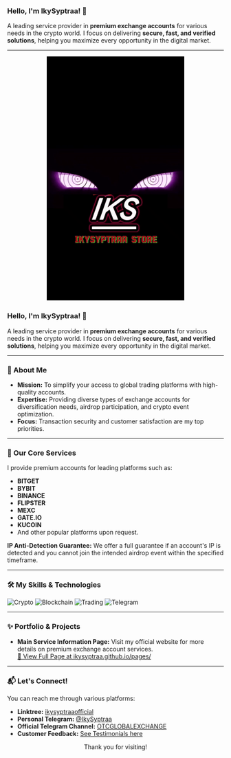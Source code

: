 ### Hello, I'm IkySyptraa! 👋

A leading service provider in **premium exchange accounts** for various needs in the crypto world. I focus on delivering **secure, fast, and verified solutions**, helping you maximize every opportunity in the digital market.

---

<p align="center">
  <img alt="Akatsuki Chibi" src="https://raw.githubusercontent.com/IkySyptraa/IkySyptraa/main/assets/akatsuki_chibi.gif" />
</p>

### Hello, I'm IkySyptraa! 👋

A leading service provider in **premium exchange accounts** for various needs in the crypto world. I focus on delivering **secure, fast, and verified solutions**, helping you maximize every opportunity in the digital market.

---

### 🚀 About Me

-   **Mission:** To simplify your access to global trading platforms with high-quality accounts.
-   **Expertise:** Providing diverse types of exchange accounts for diversification needs, airdrop participation, and crypto event optimization.
-   **Focus:** Transaction security and customer satisfaction are my top priorities.

---

### 💼 Our Core Services

I provide premium accounts for leading platforms such as:
-   **BITGET**
-   **BYBIT**
-   **BINANCE**
-   **FLIPSTER**
-   **MEXC**
-   **GATE.IO**
-   **KUCOIN**
-   And other popular platforms upon request.

**IP Anti-Detection Guarantee:** We offer a full guarantee if an account's IP is detected and you cannot join the intended airdrop event within the specified timeframe.

---

### 🛠️ My Skills & Technologies

![Crypto](https://img.shields.io/badge/Crypto-FFC107?style=for-the-badge&logo=bitcoin&logoColor=white)
![Blockchain](https://img.shields.io/badge/Blockchain-0077B6?style=for-the-badge&logo=ethereum&logoColor=white)
![Trading](https://img.shields.io/badge/Trading-2196F3?style=for-the-badge&logo=binance&logoColor=white)
![Telegram](https://img.shields.io/badge/Telegram-26A5E4?style=for-the-badge&logo=telegram&logoColor=white)

---

### ✨ Portfolio & Projects

-   **Main Service Information Page:** Visit my official website for more details on premium exchange account services.  
    [🔗 View Full Page at ikysyptraa.github.io/pages/](https://ikysyptraa.github.io/pages/)

---

### 📬 Let's Connect!

You can reach me through various platforms:

-   **Linktree:** [ikysyptraaofficial](https://linktr.ee/ikysyptraaofficial)
-   **Personal Telegram:** [@IkySyptraa](https://t.me/IkySyptraa)
-   **Official Telegram Channel:** [OTCGLOBALEXCHANGE](https://t.me/OTCGLOBALEXCHANGE)
-   **Customer Feedback:** [See Testimonials here](https://t.me/+jX-ShwPNMa4yMTA1)

<p align="center">Thank you for visiting!</p>
